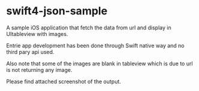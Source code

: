 # swift4-json-sample

A sample iOS application that fetch the data from url and display in UItableview with images.

Entrie app development has been done through Swift native way and no third pary api used.

Also note that some of the images are blank in tableview which is due to url is not returning any image.

Please find attached screenshot of the output.
